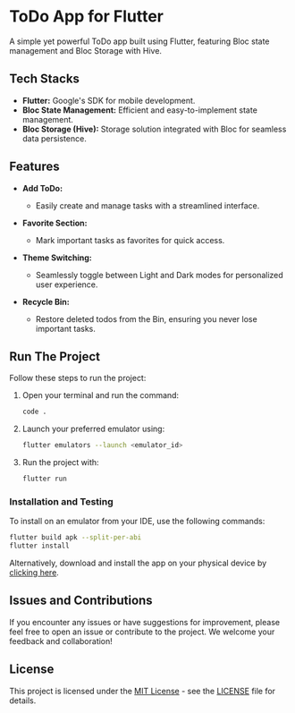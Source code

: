 
# ToDo App for Flutter

A simple yet powerful ToDo app built using Flutter, featuring Bloc state management and Bloc Storage with Hive.

## Tech Stacks

- **Flutter:** Google's SDK for mobile development.
- **Bloc State Management:** Efficient and easy-to-implement state management.
- **Bloc Storage (Hive):** Storage solution integrated with Bloc for seamless data persistence.

## Features

- **Add ToDo:**
  - Easily create and manage tasks with a streamlined interface.

- **Favorite Section:**
  - Mark important tasks as favorites for quick access.

- **Theme Switching:**
  - Seamlessly toggle between Light and Dark modes for personalized user experience.

- **Recycle Bin:**
  - Restore deleted todos from the Bin, ensuring you never lose important tasks.

## Run The Project

Follow these steps to run the project:

1. Open your terminal and run the command:
   ```bash
   code .
   ```

2. Launch your preferred emulator using:
   ```bash
   flutter emulators --launch <emulator_id>
   ```

3. Run the project with:
   ```bash
   flutter run
   ```

### Installation and Testing

To install on an emulator from your IDE, use the following commands:

```bash
flutter build apk --split-per-abi
flutter install
```

Alternatively, download and install the app on your physical device by [clicking here](https://drive.google.com/file/d/1Ox7W-V7VZsGzrjIFLV40Ni8CABg_rqIh/view?usp=sharing).

## Issues and Contributions

If you encounter any issues or have suggestions for improvement, please feel free to open an issue or contribute to the project. We welcome your feedback and collaboration!

## License

This project is licensed under the [MIT License](LICENSE) - see the [LICENSE](LICENSE) file for details.